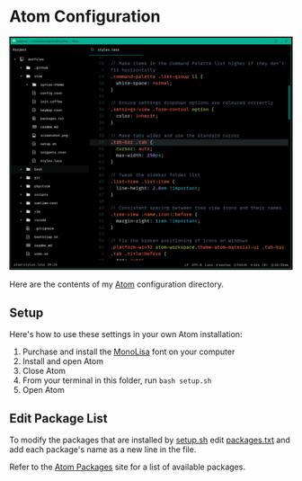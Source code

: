 # Atom Configuration

[![Screenshot of Atom with my configuration applied](screenshot.png)](https://raw.githubusercontent.com/brendanmurty/dotfiles/main/.atom/screenshot.png)

Here are the contents of my [Atom](https://atom.io/) configuration directory.

## Setup

Here's how to use these settings in your own Atom installation:

1. Purchase and install the [MonoLisa](https://www.monolisa.dev/) font on your computer
2. Install and open Atom
3. Close Atom
4. From your terminal in this folder, run `bash setup.sh`
5. Open Atom

## Edit Package List

To modify the packages that are installed by [setup.sh](setup.sh) edit [packages.txt](packages.txt) and add each package's name as a new line in the file.

Refer to the [Atom Packages](https://atom.io/packages) site for a list of available packages.
